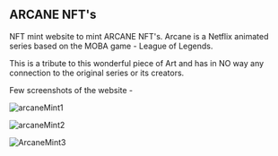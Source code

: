    ARCANE NFT's
----------------------------------------

NFT mint website to mint ARCANE NFT's. Arcane is a Netflix animated series based on the MOBA game - League of Legends.

This is a tribute to this wonderful piece of Art and has in NO way any connection to the original series or its creators.


Few screenshots of the website - 

![arcaneMint1](https://user-images.githubusercontent.com/39565521/165347661-d97a8bc6-e051-40cf-b39a-c91eb2851391.png)


![arcaneMint2](https://user-images.githubusercontent.com/39565521/165347716-2938df1f-7849-4838-9d34-cdd2669cced8.png)


![ArcaneMint3](https://user-images.githubusercontent.com/39565521/165347731-02357150-064c-4455-b254-c14911c92cf6.png)
